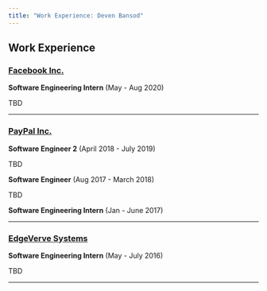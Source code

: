 ```yaml
---
title: "Work Experience: Deven Bansod"
---
```


## Work Experience

### [Facebook Inc.](https://facebook.com)
**Software Engineering Intern** (May - Aug 2020)

TBD

<hr />

### [PayPal Inc.](https://paypal.com)

**Software Engineer 2** (April 2018 - July 2019)

TBD

**Software Engineer** (Aug 2017 - March 2018)

TBD

**Software Engineering Intern** (Jan - June 2017)


<hr />

### [EdgeVerve Systems](https://edgeverve.com)
**Software Engineering Intern** (May - July 2016)

TBD

<hr />
